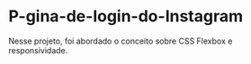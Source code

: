 # P-gina-de-login-do-Instagram
Nesse projeto, foi abordado o conceito sobre CSS Flexbox e responsividade.
